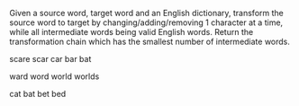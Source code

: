 Given a source word, target word and an English dictionary, transform the source word to target by changing/adding/removing 1 character at a time, while all intermediate words being valid English words. Return the transformation chain which has the smallest number of intermediate words.


scare
scar
car
bar
bat


ward
word
world
worlds

cat
bat
bet
bed

